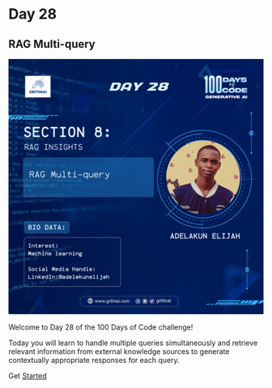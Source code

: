 # Day 28

## RAG Multi-query

![100 days of code Day 28](../../Images/Day28.png)

Welcome to Day 28 of the 100 Days of Code challenge!


Today you will learn to handle multiple queries simultaneously and retrieve relevant information from external knowledge sources to generate contextually appropriate responses for each query. 

Get [Started](https://youtu.be/JChPi0CRnDY?si=oNStN1DV8v-yhXCT)


